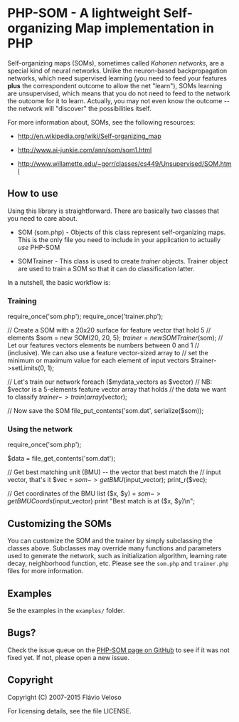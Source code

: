PHP-SOM - A lightweight Self-organizing Map implementation in PHP
=================================================================

Self-organizing maps (SOMs), sometimes called *Kohonen networks*, are
a special kind of neural networks. Unlike the neuron-based
backpropagation networks, which need supervised learning (you need to
feed your features **plus** the correspondent outcome to allow the net
"learn"), SOMs learning are unsupervised, which means that you do not
need to feed to the network the outcome for it to learn. Actually, you
may not even know the outcome -- the network will "discover" the
possibilities itself.

For more information about, SOMs, see the following resources:

* http://en.wikipedia.org/wiki/Self-organizing_map

* http://www.ai-junkie.com/ann/som/som1.html

* http://www.willamette.edu/~gorr/classes/cs449/Unsupervised/SOM.html


How to use
----------

Using this library is straightforward. There are basically two classes
that you need to care about.

* SOM (som.php) - Objects of this class represent self-organizing
  maps. This is the only file you need to include in your application
  to actually *use* PHP-SOM

* SOMTrainer - This class is used to create *trainer* objects. Trainer
  object are used to train a SOM so that it can do classification
  latter.

In a nutshell, the basic workflow is:

### Training ###

   require_once('som.php');
   require_once('trainer.php');

   // Create a SOM with a 20x20 surface for feature vector that hold 5
   // elements
   $som = new SOM(20, 20, 5);
   $trainer = new SOMTrainer($som);
   // Let our features vectors elements be numbers between 0 and 1
   // (inclusive). We can also use a feature vector-sized array to
   // set the minimum or maximum value for each element of input vectors
   $trainer->setLimits(0, 1);

   // Let's train our network
   foreach ($mydata_vectors as $vector)
	   // NB: $vector is a 5-elements feature vector array that holds
	   // the data we want to classify
	   $trainer->train(array($vector);


   // Now save the SOM
   file_put_contents('som.dat', serialize($som));

### Using the network ###

   require_once('som.php');

   $data = file_get_contents('som.dat');

   // Get best matching unit (BMU) -- the vector that best match the
   // input vector, that's it
   $vec = $som->getBMU($input_vector);
   print_r($vec);

   // Get coordinates of the BMU
   list ($x, $y) = $som->getBMUCoords($input_vector)
   print "Best match is at ($x, $y)\n";


Customizing the SOMs
--------------------

You can customize the SOM and the trainer by simply subclassing the
classes above. Subclasses may override many functions and parameters
used to generate the network, such as initialization algorithm,
learning rate decay, neighborhood function, etc. Please see the
`som.php` and `trainer.php` files for more information.


Examples
--------
Se the examples in the `examples/` folder.



Bugs?
-----

Check the issue queue on the
[PHP-SOM page on GitHub](https://github.com/flaviovs/php-som/issues)
to see if it was not fixed yet. If not, please open a new issue.


Copyright
---------

Copyright (C) 2007-2015 Flávio Veloso

For licensing details, see the file LICENSE.
